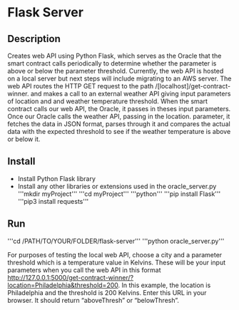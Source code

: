 # Flask Server

## Description

Creates web API using Python Flask, which serves as the Oracle that the smart contract calls periodically to determine whether the parameter is above or below the parameter threshold. Currently, the web API is hosted on a local server but next steps will include migrating to an AWS server. The web API routes the HTTP GET request to the path /[localhost]/get-contract-winner. and makes a call to an external weather API giving input parameters of location and and weather temperature threshold. When the smart contract calls our web API, the Oracle, it passes in theses input parameters. Once our Oracle calls the weather API, passing in the location. parameter, it fetches the data in JSON format, parses through it and compares the actual data with the expected threshold to see if the weather temperature is above or below it.

## Install

- Install Python Flask library 
- Install any other libraries or extensions used in the oracle_server.py 
'''mkdir myProject'''
'''cd myProject'''
'''python'''
'''pip install Flask'''
'''pip3 install requests'''

## Run

'''cd /PATH/TO/YOUR/FOLDER/flask-server'''
'''python oracle_server.py'''

For purposes of testing the local web API, choose a city and a parameter threshold which is a temperature value in Kelvins. These will be your input parameters when you call the web API in this format http://127.0.0.1:5000/get-contract-winner/?location=Philadelphia&threshold=200. In this example, the location is Philadelphia and the threshold is 200 Kelvins. Enter this URL in your browser. It should return “aboveThresh” or “belowThresh”.
